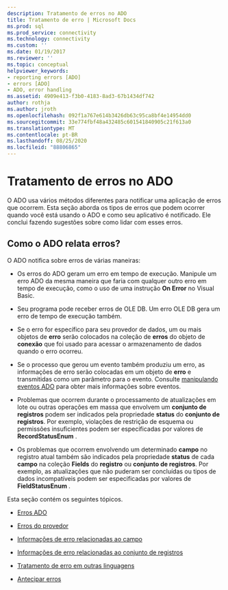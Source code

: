 ```yaml
---
description: Tratamento de erros no ADO
title: Tratamento de erro | Microsoft Docs
ms.prod: sql
ms.prod_service: connectivity
ms.technology: connectivity
ms.custom: ''
ms.date: 01/19/2017
ms.reviewer: ''
ms.topic: conceptual
helpviewer_keywords:
- reporting errors [ADO]
- errors [ADO]
- ADO, error handling
ms.assetid: 4909e413-f3b0-4183-8ad3-67b1434df742
author: rothja
ms.author: jroth
ms.openlocfilehash: 092f1a767e614b3426db63c95ca8bf4e14954dd0
ms.sourcegitcommit: 33e774fbf48a432485c601541840905c21f613a0
ms.translationtype: MT
ms.contentlocale: pt-BR
ms.lasthandoff: 08/25/2020
ms.locfileid: "88806865"
---
```

# <a name="error-handling-in-ado"></a>Tratamento de erros no ADO
O ADO usa vários métodos diferentes para notificar uma aplicação de erros que ocorrem. Esta seção aborda os tipos de erros que podem ocorrer quando você está usando o ADO e como seu aplicativo é notificado. Ele conclui fazendo sugestões sobre como lidar com esses erros.  
  
## <a name="how-does-ado-report-errors"></a>Como o ADO relata erros?  
 O ADO notifica sobre erros de várias maneiras:  
  
-   Os erros do ADO geram um erro em tempo de execução. Manipule um erro ADO da mesma maneira que faria com qualquer outro erro em tempo de execução, como o uso de uma instrução **On Error** no Visual Basic.  
  
-   Seu programa pode receber erros de OLE DB. Um erro OLE DB gera um erro de tempo de execução também.  
  
-   Se o erro for específico para seu provedor de dados, um ou mais objetos de **erro** serão colocados na coleção de **erros** do objeto de **conexão** que foi usado para acessar o armazenamento de dados quando o erro ocorreu.  
  
-   Se o processo que gerou um evento também produziu um erro, as informações de erro serão colocadas em um objeto de **erro** e transmitidas como um parâmetro para o evento. Consulte [manipulando eventos ADO](./handling-ado-events.md) para obter mais informações sobre eventos.  
  
-   Problemas que ocorrem durante o processamento de atualizações em lote ou outras operações em massa que envolvem um **conjunto de registros** podem ser indicados pela propriedade **status** do **conjunto de registros**. Por exemplo, violações de restrição de esquema ou permissões insuficientes podem ser especificadas por valores de **RecordStatusEnum** .  
  
-   Os problemas que ocorrem envolvendo um determinado **campo** no registro atual também são indicados pela propriedade **status** de cada **campo** na coleção **Fields** do **registro** ou **conjunto de registros**. Por exemplo, as atualizações que não puderam ser concluídas ou tipos de dados incompatíveis podem ser especificadas por valores de **FieldStatusEnum** .  
  
 Esta seção contém os seguintes tópicos.  
  
-   [Erros ADO](./ado-errors.md)  
  
-   [Erros do provedor](./provider-errors.md)  
  
-   [Informações de erro relacionadas ao campo](./field-related-error-information.md)  
  
-   [Informações de erro relacionadas ao conjunto de registros](./recordset-related-error-information.md)  
  
-   [Tratamento de erro em outras linguagens](./handling-errors-in-other-languages.md)  
  
-   [Antecipar erros](./anticipating-errors.md)